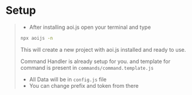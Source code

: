 # Setup 

> * After installing aoi.js open your terminal and type
>
> ```bash
> npx aoijs -n 
> ```
>
> This will create a new project with aoi.js installed and ready to use.
>
> Command Handler is already setup for you.
> and template for command is present in `commands/command.template.js`
>
> * All Data will be in `config.js` file
> * You can change prefix and token from there